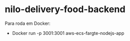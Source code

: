 # nilo-delivery-food-backend


Para roda em Docker: 
 - Docker run -p 3001:3001 aws-ecs-fargte-nodejs-app

